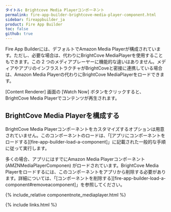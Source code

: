 ```yaml
---
タイトル: Brightcove Media Playerコンポーネント
permalink: fire-app-builder-brightcove-media-player-component.html
sidebar: fireappbuilder_ja
product: Fire App Builder
toc: false
github: true
---
```


Fire App Builderには、デフォルトでAmazon Media Playerが構成されています。ただし、必要な場合は、代わりにBrightCove MediaPlayerを使用することもできます。この 2 つのメディアプレーヤーに機能的な違いはありません。メディアやアプリのインフラストラクチャがBrightCoveと密接に連携している場合は、Amazon Media Playerの代わりにBrightCove MediaPlayerをロードできます。

[Content Renderer] 画面の [Watch Now] ボタンをクリックすると、BrightCove Media Playerでコンテンツが再生されます。

## BrightCove Media Playerを構成する

BrightCove Media Playerコンポーネントをカスタマイズするオプションは用意されていません。このコンポーネントのロードは、「[アプリにコンポーネントをロードする][fire-app-builder-load-a-component]」に記載された一般的な手順に従って実行します。

多くの場合、アプリにはすでにAmazon Media Playerコンポーネント (AMZNMediaPlayerComponen) がロードされています。BrightCove Media Playerをロードするには、このコンポーネントをアプリから削除する必要があります。詳細については、「[コンポーネントを削除する][fire-app-builder-load-a-component#removeacomponent]」を参照してください。

{% include_relative componentnote_mediaplayer.html %}

{% include links.html %}
